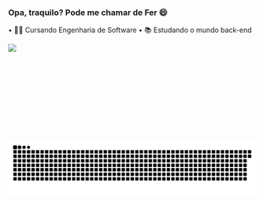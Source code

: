 ### Opa, traquilo? Pode me chamar de Fer 😄

<p>
    • 👩‍💻 Cursando Engenharia de Software
    • 📚 Estudando o mundo back-end</p>

<div>
    <a href="https://github.com/benckedev/"></a>
    <img style="display: inline-block" height="180em" src="https://github-readme-stats.vercel.app/api?username=yooout&theme=dracula&show_icons=true&include_all_commits=true&count_private=true&layout=compact">
</div>


![Snake animation](https://github.com/yooout/yooout/blob/output/github-contribution-grid-snake.svg)
